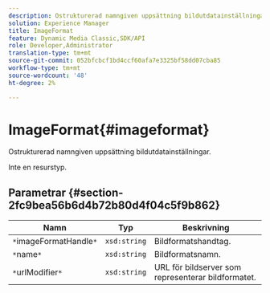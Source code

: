 ```yaml
---
description: Ostrukturerad namngiven uppsättning bildutdatainställningar.
solution: Experience Manager
title: ImageFormat
feature: Dynamic Media Classic,SDK/API
role: Developer,Administrator
translation-type: tm+mt
source-git-commit: 052bfcbcf1bd4ccf60afa7e3325bf58dd07cba85
workflow-type: tm+mt
source-wordcount: '48'
ht-degree: 2%

---
```



# ImageFormat{#imageformat}

Ostrukturerad namngiven uppsättning bildutdatainställningar.

Inte en resurstyp.

## Parametrar {#section-2fc9bea56b6d4b72b80d4f04c5f9b862}

| Namn | Typ | Beskrivning |
|---|---|---|
| `*`imageFormatHandle`*` | `xsd:string` | Bildformatshandtag. |
| `*`name`*` | `xsd:string` | Bildformatsnamn. |
| `*`urlModifier`*` | `xsd:string` | URL för bildserver som representerar bildformatet. |

